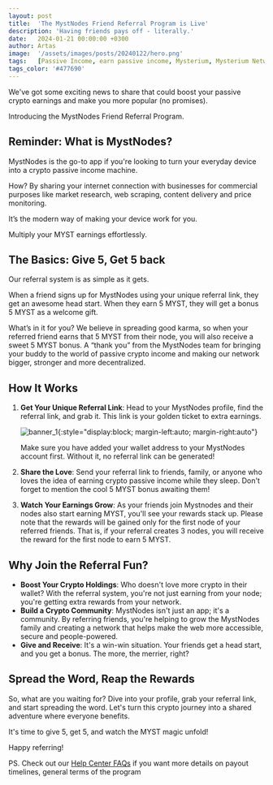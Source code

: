 ```yaml
---
layout: post
title:  'The MystNodes Friend Referral Program is Live'
description: 'Having friends pays off - literally.'
date:   2024-01-21 00:00:00 +0300
author: Artas
image:  '/assets/images/posts/20240122/hero.png'
tags:   [Passive Income, earn passive income, Mysterium, Mysterium Network, MystNodes, Node Runner]
tags_color: '#477690'
---
```


We've got some exciting news to share that could boost your passive crypto earnings and make you more popular (no promises).

Introducing the MystNodes Friend Referral Program.

## Reminder: What is MystNodes?

MystNodes is the go-to app if you're looking to turn your everyday device into a crypto passive income machine.

How? By sharing your internet connection with businesses for commercial purposes like market research, web scraping, content delivery and price monitoring.

It’s the modern way of making your device work for you.

Multiply your MYST earnings effortlessly.

## The Basics: Give 5, Get 5 back

Our referral system is as simple as it gets.

When a friend signs up for MystNodes using your unique referral link, they get an awesome head start. When they earn 5 MYST, they will get a bonus 5 MYST as a welcome gift.

What’s in it for you? We believe in spreading good karma, so when your referred friend earns that 5 MYST from their node, you will also receive a sweet 5 MYST bonus. A “thank you” from the MystNodes team for bringing your buddy to the world of passive crypto income and making our network bigger, stronger and more decentralized.

## How It Works

1. **Get Your Unique Referral Link**: Head to your MystNodes profile, find the referral link, and grab it. This link is your golden ticket to extra earnings.
    
    ![banner_1]({{site.baseurl}}/assets/images/posts/20240122/mystnodes.png){:style="display:block; margin-left:auto; margin-right:auto"}
    
    Make sure you have added your wallet address to your MystNodes account first. Without it, no referral link can be generated!

2. **Share the Love**: Send your referral link to friends, family, or anyone who loves the idea of earning crypto passive income while they sleep. Don't forget to mention the cool 5 MYST bonus awaiting them!
3. **Watch Your Earnings Grow**: As your friends join Mystnodes and their nodes also start earning MYST, you'll see your rewards stack up. Please note that the rewards will be gained only for the first node of your referred friends. That is, if your referral creates 3 nodes, you will receive the reward for the first node to earn 5 MYST.

## Why Join the Referral Fun?

- **Boost Your Crypto Holdings**: Who doesn't love more crypto in their wallet? With the referral system, you're not just earning from your node; you're getting extra rewards from your network.
- **Build a Crypto Community**: MystNodes isn't just an app; it's a community. By referring friends, you're helping to grow the MystNodes family and creating a network that helps make the web more accessible, secure and people-powered.
- **Give and Receive**: It's a win-win situation. Your friends get a head start, and you get a bonus. The more, the merrier, right?

## Spread the Word, Reap the Rewards

So, what are you waiting for? Dive into your profile, grab your referral link, and start spreading the word. Let's turn this crypto journey into a shared adventure where everyone benefits.

It's time to give 5, get 5, and watch the MYST magic unfold!

Happy referring!

PS. Check out our [Help Center FAQs](https://help.mystnodes.com/en/articles/8836815-how-does-the-friend-referral-system-work) if you want more details on payout timelines, general terms of the program
